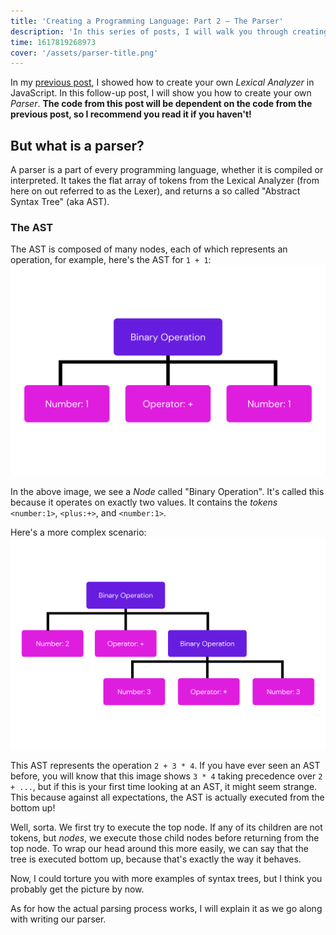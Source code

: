 ```yaml
---
title: 'Creating a Programming Language: Part 2 – The Parser'
description: 'In this series of posts, I will walk you through creating your own programming language using JavaScript.'
time: 1617819268973
cover: '/assets/parser-title.png'
---
```


In my [previous post](/blog/creating-an-interpreter-part-1-lexer), I showed how to create your own *Lexical Analyzer* in JavaScript. In this follow-up post, I will show you how to create your own *Parser*. **The code from this post will be dependent on the code from the previous post, so I recommend you read it if you haven't!**

## But what is a parser?
A parser is a part of every programming language, whether it is compiled or interpreted. It takes the flat array of tokens from the Lexical Analyzer (from here on out referred to as the Lexer), and returns a so called "Abstract Syntax Tree" (aka AST).

### The AST
The AST is composed of many nodes, each of which represents an operation, for example, here's the AST for `1 + 1`:
![AST for `1 + 1`](/assets/ast-1.png)

In the above image, we see a *Node* called "Binary Operation". It's called this because it operates on exactly two values. It contains the *tokens* `<number:1>`, `<plus:+>`, and `<number:1>`.

Here's a more complex scenario:
![AST for `2 + 3 * 4`](/assets/ast-2.png)

This AST represents the operation `2 + 3 * 4`. If you have ever seen an AST before, you will know that this image shows `3 * 4` taking precedence over `2 + ...`, but if this is your first time looking at an AST, it might seem strange. This because against all expectations, the AST is actually executed from the bottom up!

Well, sorta. We first try to execute the top node. If any of its children are not tokens, but *nodes*, we execute those child nodes before returning from the top node. To wrap our head around this more easily, we can say that the tree is executed bottom up, because that's exactly the way it behaves.

Now, I could torture you with more examples of syntax trees, but I think you probably get the picture by now.

As for how the actual parsing process works, I will explain it as we go along with writing our parser.